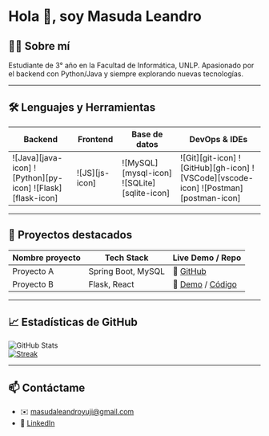 # Hola 👋, soy Masuda Leandro  

## 🧑‍🎓 Sobre mí  
Estudiante de 3° año en la Facultad de Informática, UNLP. Apasionado por el backend con Python/Java y siempre explorando nuevas tecnologías.

---

## 🛠️ Lenguajes y Herramientas  

| Backend            | Frontend      | Base de datos       | DevOps & IDEs         |
|--------------------|---------------|---------------------|-----------------------|
| ![Java][java-icon] ![Python][py-icon] ![Flask][flask-icon] | ![JS][js-icon] | ![MySQL][mysql-icon] ![SQLite][sqlite-icon] | ![Git][git-icon] ![GitHub][gh-icon] ![VSCode][vscode-icon] ![Postman][postman-icon] |

[//]: # (Aquí defines tus iconos al final con referencias)

---

## 📂 Proyectos destacados  

| Nombre proyecto | Tech Stack      | Live Demo / Repo                         |
|-----------------|-----------------|------------------------------------------|
| Proyecto A      | Spring Boot, MySQL | 🔗 [GitHub](https://github.com/…)       |
| Proyecto B      | Flask, React   | 🔗 [Demo](https://…) / [Código](https://…) |

---

## 📈 Estadísticas de GitHub  

![GitHub Stats](https://github-readme-stats.vercel.app/api?username=MasudaLeandro&theme=dark&show_icons=true)  
[![Streak](https://github-readme-streak-stats.herokuapp.com/?user=MasudaLeandro&theme=dark)](https://git.io/streak-stats)  

---

## 📫 Contáctame  
- ✉️ masudaleandroyuji@gmail.com  
- 🔗 [LinkedIn](https://www.linkedin.com/in/leandro-masuda-6ab012336)  
